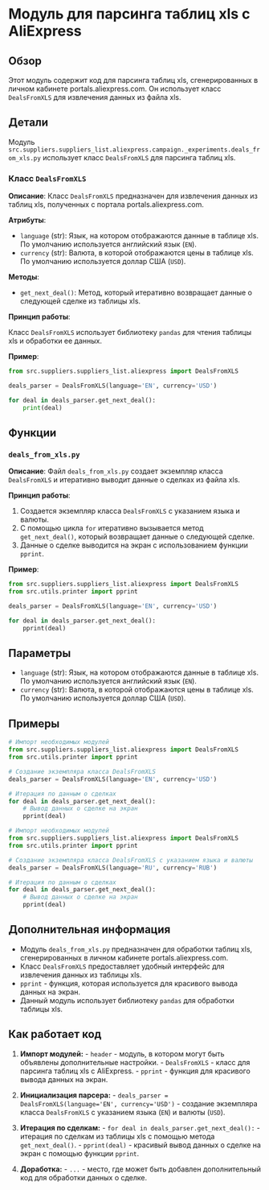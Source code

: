 # Модуль для парсинга таблиц xls с AliExpress

## Обзор

Этот модуль содержит код для парсинга таблиц xls, сгенерированных в личном кабинете portals.aliexpress.com. Он использует класс `DealsFromXLS` для извлечения данных из файла xls.

## Детали

Модуль `src.suppliers.suppliers_list.aliexpress.campaign._experiments.deals_from_xls.py`  использует класс `DealsFromXLS` для парсинга таблиц xls.

### Класс `DealsFromXLS`

**Описание**: Класс `DealsFromXLS` предназначен для извлечения данных из таблиц xls, полученных с портала portals.aliexpress.com. 

**Атрибуты**:

- `language` (str): Язык, на котором отображаются данные в таблице xls. По умолчанию используется английский язык (`EN`).
- `currency` (str): Валюта, в которой отображаются цены в таблице xls. По умолчанию используется доллар США (`USD`).

**Методы**:

- `get_next_deal()`: Метод, который итеративно возвращает данные о следующей сделке из таблицы xls.

**Принцип работы**:

Класс `DealsFromXLS` использует библиотеку `pandas` для чтения таблицы xls и обработки ее данных. 

**Пример**:

```python
from src.suppliers.suppliers_list.aliexpress import DealsFromXLS 

deals_parser = DealsFromXLS(language='EN', currency='USD')

for deal in deals_parser.get_next_deal():
    print(deal)
```

## Функции

### `deals_from_xls.py`

**Описание**: Файл `deals_from_xls.py`  создает экземпляр класса `DealsFromXLS` и итеративно выводит данные о сделках из файла xls.

**Принцип работы**:

1. Создается экземпляр класса `DealsFromXLS` с указанием языка и валюты.
2.  С помощью цикла `for`  итеративно вызывается метод `get_next_deal()`, который возвращает данные о следующей сделке.
3.  Данные о сделке выводится на экран с использованием функции `pprint`.

**Пример**:

```python
from src.suppliers.suppliers_list.aliexpress import DealsFromXLS 
from src.utils.printer import pprint

deals_parser = DealsFromXLS(language='EN', currency='USD')

for deal in deals_parser.get_next_deal():
    pprint(deal)
```

## Параметры

- `language` (str): Язык, на котором отображаются данные в таблице xls. По умолчанию используется английский язык (`EN`).
- `currency` (str): Валюта, в которой отображаются цены в таблице xls. По умолчанию используется доллар США (`USD`).

## Примеры

```python
# Импорт необходимых модулей
from src.suppliers.suppliers_list.aliexpress import DealsFromXLS
from src.utils.printer import pprint

# Создание экземпляра класса DealsFromXLS
deals_parser = DealsFromXLS(language='EN', currency='USD')

# Итерация по данным о сделках
for deal in deals_parser.get_next_deal():
    # Вывод данных о сделке на экран
    pprint(deal)
```

```python
# Импорт необходимых модулей
from src.suppliers.suppliers_list.aliexpress import DealsFromXLS
from src.utils.printer import pprint

# Создание экземпляра класса DealsFromXLS с указанием языка и валюты
deals_parser = DealsFromXLS(language='RU', currency='RUB')

# Итерация по данным о сделках
for deal in deals_parser.get_next_deal():
    # Вывод данных о сделке на экран
    pprint(deal)
```

## Дополнительная информация

- Модуль `deals_from_xls.py` предназначен для обработки таблиц xls, сгенерированных в личном кабинете portals.aliexpress.com.
-  Класс `DealsFromXLS`  предоставляет удобный интерфейс для извлечения данных из таблицы xls.
- `pprint` - функция, которая используется для красивого вывода данных на экран.
-  Данный модуль использует библиотеку `pandas` для обработки таблицы xls.

##  Как работает код
 
 1.  **Импорт модулей:**
    -   `header` -  модуль,  в котором могут быть объявлены дополнительные настройки.
    -   `DealsFromXLS` -  класс для парсинга таблиц xls с AliExpress.
    -   `pprint` - функция для красивого вывода данных на экран.

 2.  **Инициализация парсера:**
    -   `deals_parser = DealsFromXLS(language='EN', currency='USD')` -  создание экземпляра класса `DealsFromXLS` с указанием языка (`EN`) и валюты (`USD`).

 3.  **Итерация по сделкам:**
    -   `for deal in deals_parser.get_next_deal():` -  итерация по сделкам из таблицы xls с помощью метода `get_next_deal()`.
    -   `pprint(deal)` -  красивый вывод данных о сделке на экран с помощью функции `pprint`.

 4.  **Доработка:**
    -   `...` -  место,  где  может быть добавлен  дополнительный код для обработки  данных о сделке.